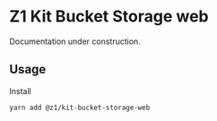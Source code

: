 # Z1 Kit Bucket Storage web

Documentation under construction.

## Usage

Install

```
yarn add @z1/kit-bucket-storage-web
```

